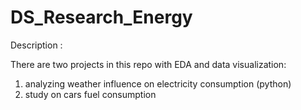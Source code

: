 # DS_Research_Energy
Description :

There are two projects in this repo with EDA and data visualization:

1) analyzing weather influence on electricity consumption (python)
2) study on cars fuel consumption


